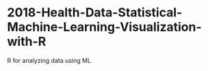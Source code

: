 # 2018-Health-Data-Statistical-Machine-Learning-Visualization-with-R
R for analyzing data using ML 
